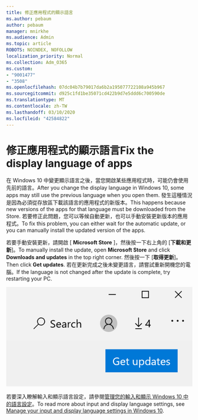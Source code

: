 ```yaml
---
title: 修正應用程式的顯示語言
ms.author: pebaum
author: pebaum
manager: mnirkhe
ms.audience: Admin
ms.topic: article
ROBOTS: NOINDEX, NOFOLLOW
localization_priority: Normal
ms.collection: Adm_O365
ms.custom:
- "9001477"
- "3508"
ms.openlocfilehash: 07dc04b7b79017da6b2a195077722108a945b967
ms.sourcegitcommit: d925c1fd1be35071cd422b9d7e5ddd6c700590de
ms.translationtype: MT
ms.contentlocale: zh-TW
ms.lasthandoff: 03/10/2020
ms.locfileid: "42584822"
---
```

# <a name="fix-the-display-language-of-apps"></a><span data-ttu-id="6b7d2-102">修正應用程式的顯示語言</span><span class="sxs-lookup"><span data-stu-id="6b7d2-102">Fix the display language of apps</span></span>

<span data-ttu-id="6b7d2-103">在 Windows 10 中變更顯示語言之後，當您開啟某些應用程式時，可能仍會使用先前的語言。</span><span class="sxs-lookup"><span data-stu-id="6b7d2-103">After you change the display language in Windows 10, some apps may still use the previous language when you open them.</span></span> <span data-ttu-id="6b7d2-104">發生這種情況是因為必須從存放區下載該語言的應用程式的新版本。</span><span class="sxs-lookup"><span data-stu-id="6b7d2-104">This happens because new versions of the apps for that language must be downloaded from the Store.</span></span> <span data-ttu-id="6b7d2-105">若要修正此問題，您可以等候自動更新，也可以手動安裝更新版本的應用程式。</span><span class="sxs-lookup"><span data-stu-id="6b7d2-105">To fix this problem, you can either wait for the automatic update, or you can manually install the updated version of the apps.</span></span>

<span data-ttu-id="6b7d2-106">若要手動安裝更新，請開啟 [ **Microsoft Store** ]，然後按一下右上角的 [**下載和更新**]。</span><span class="sxs-lookup"><span data-stu-id="6b7d2-106">To manually install the update, open **Microsoft Store** and click **Downloads and updates** in the top right corner.</span></span> <span data-ttu-id="6b7d2-107">然後按一下 [**取得更新**]。</span><span class="sxs-lookup"><span data-stu-id="6b7d2-107">Then click **Get updates**.</span></span> <span data-ttu-id="6b7d2-108">若在更新完成之後未變更語言，請嘗試重新開機您的電腦。</span><span class="sxs-lookup"><span data-stu-id="6b7d2-108">If the language is not changed after the update is complete, try restarting your PC.</span></span>

![取得更新。](media/get-updates.png)

<span data-ttu-id="6b7d2-110">若要深入瞭解輸入和顯示語言設定，請參閱[管理您的輸入和顯示 Windows 10 中的語言設定](https://support.microsoft.com/help/4027670/windows-10-add-and-switch-input-and-display-language-preferences)。</span><span class="sxs-lookup"><span data-stu-id="6b7d2-110">To read more about input and display language settings, see [Manage your input and display language settings in Windows 10](https://support.microsoft.com/help/4027670/windows-10-add-and-switch-input-and-display-language-preferences).</span></span>
